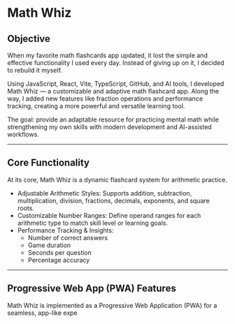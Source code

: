 # Math Whiz

## Objective
When my favorite math flashcards app updated, it lost the simple and effective functionality I used every day. Instead of giving up on it, I decided to rebuild it myself.  

Using JavaScript, React, Vite, TypeScript, GitHub, and AI tools, I developed Math Whiz — a customizable and adaptive math flashcard app. Along the way, I added new features like fraction operations and performance tracking, creating a more powerful and versatile learning tool.  

The goal: provide an adaptable resource for practicing mental math while strengthening my own skills with modern development and AI-assisted workflows.  

---

## Core Functionality
At its core, Math Whiz is a dynamic flashcard system for arithmetic practice.  

- Adjustable Arithmetic Styles: Supports addition, subtraction, multiplication, division, fractions, decimals, exponents, and square roots.  
- Customizable Number Ranges: Define operand ranges for each arithmetic type to match skill level or learning goals.  
- Performance Tracking & Insights:
  - Number of correct answers  
  - Game duration  
  - Seconds per question  
  - Percentage accuracy  

---

## Progressive Web App (PWA) Features
Math Whiz is implemented as a Progressive Web Application (PWA) for a seamless, app-like expe

